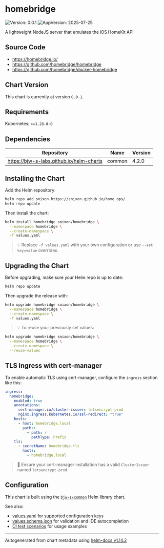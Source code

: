 # homebridge

![Version: 0.0.1](https://img.shields.io/badge/Version-0.0.1-informational?style=flat-square) ![AppVersion: 2025-07-25](https://img.shields.io/badge/AppVersion-2025--07--25-informational?style=flat-square)

A lightweight NodeJS server that emulates the iOS HomeKit API

## Source Code

* <https://homebridge.io/>
* <https://github.com/homebridge/homebridge>
* <https://github.com/homebridge/docker-homebridge>

## Chart Version

This chart is currently at version `0.0.1`.

## Requirements

Kubernetes: `>=1.28.0-0`

## Dependencies

| Repository | Name | Version |
|------------|------|---------|
| https://bjw-s-labs.github.io/helm-charts | common | 4.2.0 |

## Installing the Chart

Add the Helm repository:

```bash
helm repo add snixon https://snixon.github.io/home_ops/
helm repo update
```

Then install the chart:

```bash
helm install homebridge snixon/homebridge \
  --namespace homebridge \
  --create-namespace \
  -f values.yaml
```

> 💡 Replace `-f values.yaml` with your own configuration or use `--set key=value` overrides.

## Upgrading the Chart

Before upgrading, make sure your Helm repo is up to date:

```bash
helm repo update
```

Then upgrade the release with:

```bash
helm upgrade homebridge snixon/homebridge \
  --namespace homebridge \
  --create-namespace \
  -f values.yaml
```

> 💡 To reuse your previously set values:

```bash
helm upgrade homebridge snixon/homebridge \
  --namespace homebridge \
  --create-namespace \
  --reuse-values
```

## TLS Ingress with cert-manager

To enable automatic TLS using cert-manager, configure the `ingress` section like this:

```yaml
ingress:
  homebridge:
    enabled: true
    annotations:
      cert-manager.io/cluster-issuer: letsencrypt-prod
      nginx.ingress.kubernetes.io/ssl-redirect: "true"
    hosts:
      - host: homebridge.local
        paths:
          - path: /
            pathType: Prefix
    tls:
      - secretName: homebridge-tls
        hosts:
          - homebridge.local
```

> 🔐 Ensure your cert-manager installation has a valid `ClusterIssuer` named `letsencrypt-prod`.

## Configuration

This chart is built using the [`bjw-s/common`](https://github.com/bjw-s/helm-charts/tree/main/charts/library/common) Helm library chart.

See also:

- [values.yaml](https://github.com/bjw-s/helm-charts/blob/main/charts/library/common/values.yaml) for supported configuration keys
- [values.schema.json](./values.schema.json) for validation and IDE autocompletion
- [CI test scenarios](https://github.com/bjw-s/helm-charts/tree/main/tests/common-test/ci) for usage examples

----------------------------------------------
Autogenerated from chart metadata using [helm-docs v1.14.2](https://github.com/norwoodj/helm-docs/releases/v1.14.2)
